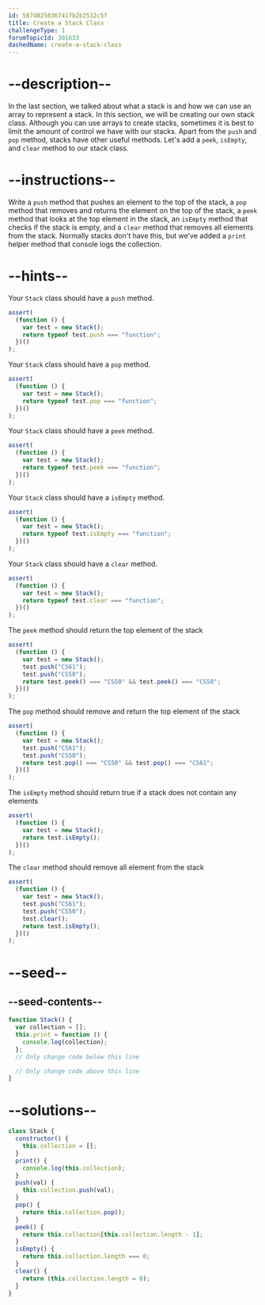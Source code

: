 ```yaml
---
id: 587d8250367417b2b2512c5f
title: Create a Stack Class
challengeType: 1
forumTopicId: 301633
dashedName: create-a-stack-class
---
```


# --description--

In the last section, we talked about what a stack is and how we can use an array to represent a stack. In this section, we will be creating our own stack class. Although you can use arrays to create stacks, sometimes it is best to limit the amount of control we have with our stacks. Apart from the `push` and `pop` method, stacks have other useful methods. Let's add a `peek`, `isEmpty`, and `clear` method to our stack class.

# --instructions--

Write a `push` method that pushes an element to the top of the stack, a `pop` method that removes and returns the element on the top of the stack, a `peek` method that looks at the top element in the stack, an `isEmpty` method that checks if the stack is empty, and a `clear` method that removes all elements from the stack. Normally stacks don't have this, but we've added a `print` helper method that console logs the collection.

# --hints--

Your `Stack` class should have a `push` method.

```js
assert(
  (function () {
    var test = new Stack();
    return typeof test.push === "function";
  })()
);
```

Your `Stack` class should have a `pop` method.

```js
assert(
  (function () {
    var test = new Stack();
    return typeof test.pop === "function";
  })()
);
```

Your `Stack` class should have a `peek` method.

```js
assert(
  (function () {
    var test = new Stack();
    return typeof test.peek === "function";
  })()
);
```

Your `Stack` class should have a `isEmpty` method.

```js
assert(
  (function () {
    var test = new Stack();
    return typeof test.isEmpty === "function";
  })()
);
```

Your `Stack` class should have a `clear` method.

```js
assert(
  (function () {
    var test = new Stack();
    return typeof test.clear === "function";
  })()
);
```

The `peek` method should return the top element of the stack

```js
assert(
  (function () {
    var test = new Stack();
    test.push("CS61");
    test.push("CS50");
    return test.peek() === "CS50" && test.peek() === "CS50";
  })()
);
```

The `pop` method should remove and return the top element of the stack

```js
assert(
  (function () {
    var test = new Stack();
    test.push("CS61");
    test.push("CS50");
    return test.pop() === "CS50" && test.pop() === "CS61";
  })()
);
```

The `isEmpty` method should return true if a stack does not contain any elements

```js
assert(
  (function () {
    var test = new Stack();
    return test.isEmpty();
  })()
);
```

The `clear` method should remove all element from the stack

```js
assert(
  (function () {
    var test = new Stack();
    test.push("CS61");
    test.push("CS50");
    test.clear();
    return test.isEmpty();
  })()
);
```

# --seed--

## --seed-contents--

```js
function Stack() {
  var collection = [];
  this.print = function () {
    console.log(collection);
  };
  // Only change code below this line

  // Only change code above this line
}
```

# --solutions--

```js
class Stack {
  constructor() {
    this.collection = [];
  }
  print() {
    console.log(this.collection);
  }
  push(val) {
    this.collection.push(val);
  }
  pop() {
    return this.collection.pop();
  }
  peek() {
    return this.collection[this.collection.length - 1];
  }
  isEmpty() {
    return this.collection.length === 0;
  }
  clear() {
    return (this.collection.length = 0);
  }
}
```
